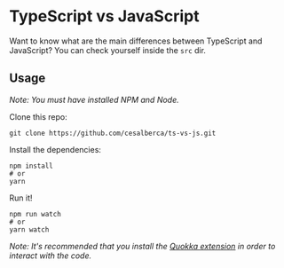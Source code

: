 # TypeScript vs JavaScript

Want to know what are the main differences between TypeScript and JavaScript? You can check yourself inside the `src` dir.

## Usage

_Note: You must have installed NPM and Node._

Clone this repo:

```shell
git clone https://github.com/cesalberca/ts-vs-js.git
```

Install the dependencies:

```shell
npm install
# or
yarn
```

Run it!

```shell
npm run watch
# or
yarn watch
```

_Note: It's recommended that you install the [Quokka extension](https://quokkajs.com/) in order to interact with the code._
